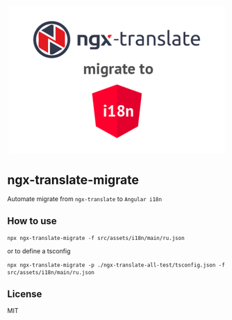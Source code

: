 <p align="center">
<img src="https://raw.githubusercontent.com/irustm/ngx-translate-migrate/master/assets/migrate.png" alt="screen migrate ngx-translate to Angular i18n" width="500">
</p>

# ngx-translate-migrate

Automate migrate from `ngx-translate` to `Angular i18n`

## How to use 

`npx ngx-translate-migrate -f src/assets/i18n/main/ru.json`

or to define a tsconfig

`npx ngx-translate-migrate -p ./ngx-translate-all-test/tsconfig.json -f src/assets/i18n/main/ru.json`
 

## License
MIT
